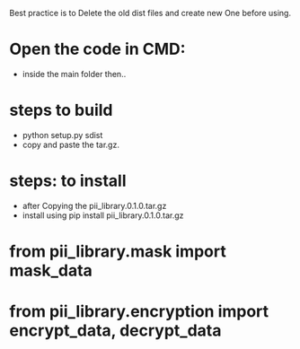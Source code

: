 Best practice is to Delete the old dist files and create new One before using.


# Open the code in CMD:
  * inside the main folder
then..
# steps to build
   * python setup.py sdist
   * copy and paste the tar.gz. 

# steps: to install
   * after Copying the pii_library.0.1.0.tar.gz
   * install using pip install pii_library.0.1.0.tar.gz

# from pii_library.mask import mask_data
# from pii_library.encryption import encrypt_data, decrypt_data


